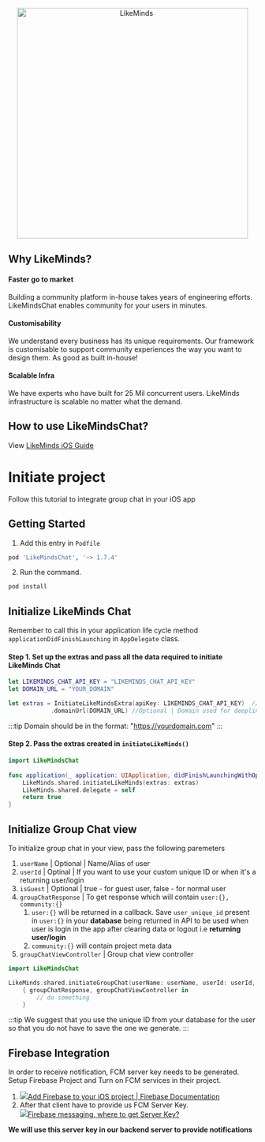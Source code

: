 
<p align="center">
<img src="https://likeminds.community/wp-content/uploads/2021/04/LikeMinds-logo-green.png" alt="LikeMinds" title="LikeMinds" width="468"/>
</p>


## Why LikeMinds?

#### Faster go to market
Building a community platform in-house takes years of engineering efforts. LikeMindsChat enables community for your users in minutes.

#### Customisability
We understand every business has its unique requirements. Our framework is customisable to support community experiences the way you want to design them. As good as built in-house!

#### Scalable Infra
We have experts who have built for 25 Mil concurrent users. LikeMinds infrastructure is scalable no matter what the demand.

## How to use LikeMindsChat?

View [LikeMinds iOS Guide](https://docs.likeminds.community/category/ios)

# Initiate project 
Follow this tutorial to integrate group chat in your iOS app
## Getting Started
1. Add this entry in `Podfile`
```sh
pod 'LikeMindsChat', '~> 1.7.4'
```

2. Run the command.
```sh
pod install
```

## Initialize LikeMinds Chat
Remember to call this in your application life cycle method `applicationDidFinishLaunching` in `AppDelegate` class.

#### Step 1. Set up the extras and pass all the data required to initiate LikeMinds Chat

```swift
let LIKEMINDS_CHAT_API_KEY = "LIKEMINDS_CHAT_API_KEY"
let DOMAIN_URL = "YOUR_DOMAIN" 

let extras = InitiateLikeMindsExtra(apiKey: LIKEMINDS_CHAT_API_KEY)  //API Key generated
            .domainUrl(DOMAIN_URL) //Optional | Domain used for deeplinking
```

:::tip 
Domain should be in the format: "https://yourdomain.com"
:::

#### Step 2. Pass the extras created in `initiateLikeMinds()`

```swift
import LikeMindsChat
 
func application(_ application: UIApplication, didFinishLaunchingWithOptions launchOptions: [UIApplication.LaunchOptionsKey: Any]?) -> Bool {
    LikeMinds.shared.initiateLikeMinds(extras: extras)
    LikeMinds.shared.delegate = self
    return true
}
```
## Initialize Group Chat view
To initialize group chat in your view, pass the following paremeters
1. `userName` | Optional | Name/Alias of user
2. `userId` | Optinal | If you want to use your custom unique ID or when it's a returning user/login
3. `isGuest` | Optional | true - for guest user, false - for normal user
4. `groupChatResponse` | To get response which will contain `user:{}, community:{}`
	1. `user:{}` will be returned in a callback. Save `user_unique_id` present in `user:{}` in your **database** being returned in API to be used when user is login in the app after clearing data or logout i.e **returning user/login**
	2. `community:{}` will contain project meta data
5. `groupChatViewController` | Group chat view controller

```swift
import LikeMindsChat

LikeMinds.shared.initiateGroupChat(userName: userName, userId: userId, isGuest: isGuest)
    { groupChatResponse, groupChatViewController in
        // do something
    }
```
:::tip 
We suggest that you use the unique ID from your database for the user so that you do not have to save the one we generate. 
:::

## Firebase Integration
In order to receive notification, FCM server key needs to be generated. 
Setup Firebase Project and Turn on FCM services in their project.

1. [![](https://www.gstatic.com/devrel-devsite/prod/ve6ddf5bcead12ab16e41f3889a7fb0a07adddfafd7d99eb46840573a68200f4e/firebase/images/favicon.png)Add Firebase to your iOS project | Firebase Documentation](https://firebase.google.com/docs/ios/setup)
2. After that client have to provide us FCM Server Key.  
[![](https://cdn.sstatic.net/Sites/stackoverflow/Img/favicon.ico?v=ec617d715196)Firebase messaging, where to get Server Key?](https://stackoverflow.com/questions/37427709/firebase-messaging-where-to-get-server-key)  
  
**We will use this server key in our backend server to provide notifications**
